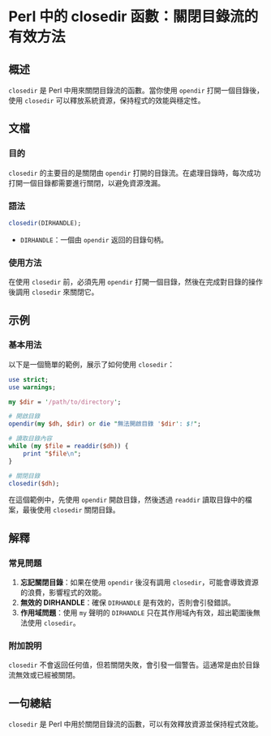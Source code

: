 <!--
Meta Description: # Perl 中的 closedir 函數：關閉目錄流的有效方法 ## 概述 `closedir` 是 Perl 中用來關閉目錄流的函數。當你使用 `opendir` 打開一個目錄後，使用 `closedir` 可以釋放系統資源，保持程式的效能與穩定性。 ## 文檔 ### 目的 `closedir...
Meta Keywords: closedir, opendir, perl, dirhandle, dir
-->

# Perl 中的 closedir 函數：關閉目錄流的有效方法

## 概述
`closedir` 是 Perl 中用來關閉目錄流的函數。當你使用 `opendir` 打開一個目錄後，使用 `closedir` 可以釋放系統資源，保持程式的效能與穩定性。

## 文檔
### 目的
`closedir` 的主要目的是關閉由 `opendir` 打開的目錄流。在處理目錄時，每次成功打開一個目錄都需要進行關閉，以避免資源洩漏。

### 語法
```perl
closedir(DIRHANDLE);
```
- `DIRHANDLE`：一個由 `opendir` 返回的目錄句柄。

### 使用方法
在使用 `closedir` 前，必須先用 `opendir` 打開一個目錄，然後在完成對目錄的操作後調用 `closedir` 來關閉它。

## 示例
### 基本用法
以下是一個簡單的範例，展示了如何使用 `closedir`：

```perl
use strict;
use warnings;

my $dir = '/path/to/directory';

# 開啟目錄
opendir(my $dh, $dir) or die "無法開啟目錄 '$dir': $!";

# 讀取目錄內容
while (my $file = readdir($dh)) {
    print "$file\n";
}

# 關閉目錄
closedir($dh);
```

在這個範例中，先使用 `opendir` 開啟目錄，然後透過 `readdir` 讀取目錄中的檔案，最後使用 `closedir` 關閉目錄。

## 解釋
### 常見問題
1. **忘記關閉目錄**：如果在使用 `opendir` 後沒有調用 `closedir`，可能會導致資源的浪費，影響程式的效能。
2. **無效的 DIRHANDLE**：確保 `DIRHANDLE` 是有效的，否則會引發錯誤。
3. **作用域問題**：使用 `my` 聲明的 `DIRHANDLE` 只在其作用域內有效，超出範圍後無法使用 `closedir`。

### 附加說明
`closedir` 不會返回任何值，但若關閉失敗，會引發一個警告。這通常是由於目錄流無效或已經被關閉。

## 一句總結
`closedir` 是 Perl 中用於關閉目錄流的函數，可以有效釋放資源並保持程式效能。